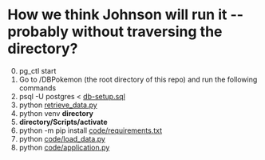 # How we think Johnson will run it -- probably without traversing the directory?
0. pg_ctl start
1. Go to /DBPokemon (the root directory of this repo) and run the following commands
2. psql -U postgres < [db-setup.sql](/db-setup.sql)
3. python [retrieve_data.py](/retrieve_data.py)
4. python venv **directory**
5. **directory/Scripts/activate**
6. python -m pip install [code/requirements.txt](/code/requirements.txt)
7. python [code/load_data.py](/code/load_data.py)
8. python [code/application.py](/code/application.py)

